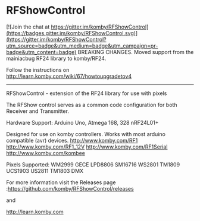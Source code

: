 RFShowControl
==============

[![Join the chat at https://gitter.im/komby/RFShowControl](https://badges.gitter.im/komby/RFShowControl.svg)](https://gitter.im/komby/RFShowControl?utm_source=badge&utm_medium=badge&utm_campaign=pr-badge&utm_content=badge)
BREAKING CHANGES.  Moved support from the mainiacbug RF24 library to komby/RF24.  

  Follow the instructions on http://learn.komby.com/wiki/67/howtoupgradetov4
 
**************************************************************************


RFShowControl - extension of the RF24 library for use with pixels

The RFShow control serves as a common code configuration for both Receiver and Transmitter.

Hardware Support: 
Arduino Uno, Atmega 168, 328 
nRF24L01+

Designed for use on komby controllers.  Works with most arduino compatible (avr) devices.
http://www.komby.com/RF1
http://www.komby.com/RF1_12V
http://www.komby.com/RF1Serial
http://www.komby.com/kombee


Pixels Supported:
WM2999
GECE
LPD8806
SM16716
WS2801
TM1809
UCS1903
US2811
TM1803
DMX

For more information visit the Releases page :https://github.com/komby/RFShowControl/releases

and 

http://learn.komby.com
